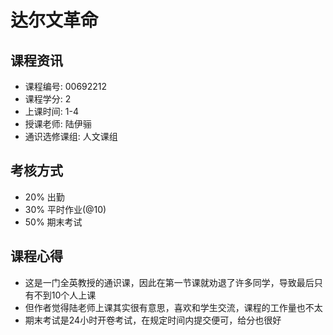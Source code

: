 # 达尔文革命

## 课程资讯
- 课程编号: 00692212
- 课程学分: 2
- 上课时间: 1-4
- 授课老师: 陆伊骊
- 通识选修课组: 人文课组
  
## 考核方式
- 20% 出勤
- 30% 平时作业(@10)
- 50% 期末考试
  
## 课程心得
- 这是一门全英教授的通识课，因此在第一节课就劝退了许多同学，导致最后只有不到10个人上课
- 但作者觉得陆老师上课其实很有意思，喜欢和学生交流，课程的工作量也不太
- 期末考试是24小时开卷考试，在规定时间内提交便可，给分也很好
